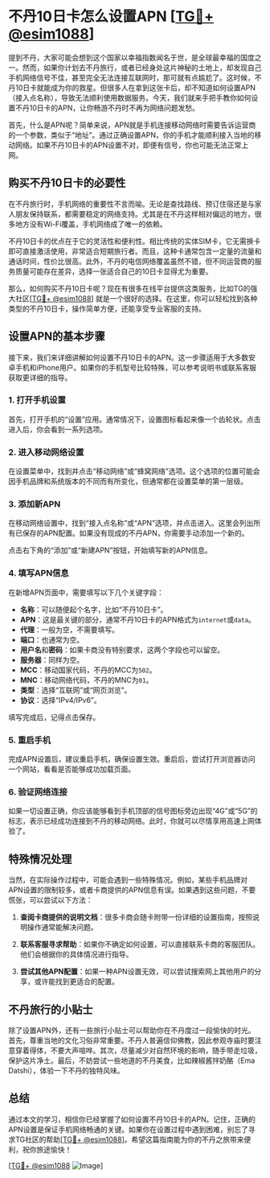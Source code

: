 # 不丹10日卡怎么设置APN [[TG💪+ @esim1088](https://t.me/s/esim1088)]

提到不丹，大家可能会想到这个国家以幸福指数闻名于世，是全球最幸福的国度之一。然而，如果你计划去不丹旅行，或者已经身处这片神秘的土地上，却发现自己手机网络信号不佳，甚至完全无法连接互联网时，那可就有点尴尬了。这时候，不丹10日卡就能成为你的救星。但很多人在拿到这张卡后，却不知道如何设置APN（接入点名称），导致无法顺利使用数据服务。今天，我们就来手把手教你如何设置不丹10日卡的APN，让你畅游不丹时不再为网络问题发愁。

首先，什么是APN呢？简单来说，APN就是手机连接移动网络时需要告诉运营商的一个参数，类似于“地址”。通过正确设置APN，你的手机才能顺利接入当地的移动网络。如果不丹10日卡的APN设置不对，即便有信号，你也可能无法正常上网。

## 购买不丹10日卡的必要性

在不丹旅行时，手机网络的重要性不言而喻。无论是查找路线、预订住宿还是与家人朋友保持联系，都需要稳定的网络支持。尤其是在不丹这样相对偏远的地方，很多地方没有Wi-Fi覆盖，手机网络成了唯一的依赖。

不丹10日卡的优点在于它的灵活性和便利性。相比传统的实体SIM卡，它无需换卡即可直接激活使用，非常适合短期旅行者。而且，这种卡通常包含一定量的流量和通话时间，性价比很高。此外，不丹的电信网络覆盖虽然不错，但不同运营商的服务质量可能存在差异，选择一张适合自己的10日卡显得尤为重要。

那么，如何购买不丹10日卡呢？现在有很多在线平台提供这类服务，比如TG的强大社区[[TG💪+ @esim1088](https://t.me/s/esim1088)] 就是一个很好的选择。在这里，你可以轻松找到各种类型的不丹10日卡，操作简单方便，还能享受专业客服的支持。

## 设置APN的基本步骤

接下来，我们来详细讲解如何设置不丹10日卡的APN。这一步骤适用于大多数安卓手机和iPhone用户。如果你的手机型号比较特殊，可以参考说明书或联系客服获取更详细的指导。

### 1. 打开手机设置

首先，打开手机的“设置”应用。通常情况下，设置图标看起来像一个齿轮状。点击进入后，你会看到一系列选项。

### 2. 进入移动网络设置

在设置菜单中，找到并点击“移动网络”或“蜂窝网络”选项。这个选项的位置可能会因手机品牌和系统版本的不同而有所变化，但通常都在设置菜单的第一层级。

### 3. 添加新APN

在移动网络设置中，找到“接入点名称”或“APN”选项，并点击进入。这里会列出所有已保存的APN配置。如果没有现成的不丹APN，你需要手动添加一个新的。

点击右下角的“添加”或“新建APN”按钮，开始填写新的APN信息。

### 4. 填写APN信息

在新增APN页面中，需要填写以下几个关键字段：

- **名称**：可以随便起个名字，比如“不丹10日卡”。
- **APN**：这是最关键的部分，通常不丹10日卡的APN格式为`internet`或`data`。
- **代理**：一般为空，不需要填写。
- **端口**：也通常为空。
- **用户名**和**密码**：如果卡商没有特别要求，这两个字段也可以留空。
- **服务器**：同样为空。
- **MCC**：移动国家代码，不丹的MCC为`502`。
- **MNC**：移动网络代码，不丹的MNC为`01`。
- **类型**：选择“互联网”或“网页浏览”。
- **协议**：选择“IPv4/IPv6”。

填写完成后，记得点击保存。

### 5. 重启手机

完成APN设置后，建议重启手机，确保设置生效。重启后，尝试打开浏览器访问一个网站，看看是否能够成功加载页面。

### 6. 验证网络连接

如果一切设置正确，你应该能够看到手机顶部的信号图标旁边出现“4G”或“5G”的标志，表示已经成功连接到不丹的移动网络。此时，你就可以尽情享用高速上网体验了。

## 特殊情况处理

当然，在实际操作过程中，可能会遇到一些特殊情况。例如，某些手机品牌对APN设置的限制较多，或者卡商提供的APN信息有误。如果遇到这些问题，不要慌张，可以尝试以下方法：

1. **查阅卡商提供的说明文档**：很多卡商会随卡附带一份详细的设置指南，按照说明操作通常能解决问题。
   
2. **联系客服寻求帮助**：如果你不确定如何设置，可以直接联系卡商的客服团队。他们会根据你的具体情况进行指导。

3. **尝试其他APN配置**：如果一种APN设置无效，可以尝试搜索网上其他用户的分享，或许能找到更适合的配置。

## 不丹旅行的小贴士

除了设置APN外，还有一些旅行小贴士可以帮助你在不丹度过一段愉快的时光。首先，尊重当地的文化习俗非常重要。不丹人普遍信仰佛教，因此参观寺庙时要注意穿着得体，不要大声喧哗。其次，尽量减少对自然环境的影响，随手带走垃圾，保护这片净土。最后，不妨尝试一些地道的不丹美食，比如辣椒酱拌奶酪（Ema Datshi），体验一下不丹的独特风味。

## 总结

通过本文的学习，相信你已经掌握了如何设置不丹10日卡的APN。记住，正确的APN设置是保证手机网络畅通的关键。如果你在设置过程中遇到困难，别忘了寻求TG社区的帮助[[TG💪+ @esim1088](https://t.me/s/esim1088)]。希望这篇指南能为你的不丹之旅带来便利，祝你旅途愉快！

[[TG💪+ @esim1088](https://t.me/s/esim1088) ![Image](https://i.postimg.cc/4NQfJmqS/Snipaste-2025-05-13-00-14-12.png)]